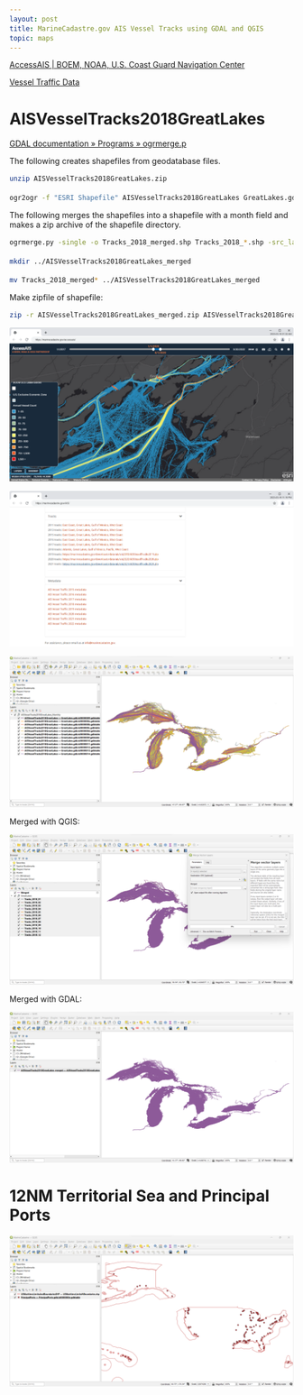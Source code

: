 ```yaml
---
layout: post
title: MarineCadastre.gov AIS Vessel Tracks using GDAL and QGIS
topic: maps
---
```


[AccessAIS \| BOEM, NOAA, U.S. Coast Guard Navigation Center](https://marinecadastre.gov/accessais/)

[Vessel Traffic Data](https://marinecadastre.gov/ais/)

# AISVesselTracks2018GreatLakes

[GDAL documentation » Programs » ogrmerge.p](https://gdal.org/programs/ogrmerge.html)

The following creates shapefiles from geodatabase files.

```bash
unzip AISVesselTracks2018GreatLakes.zip

ogr2ogr -f "ESRI Shapefile" AISVesselTracks2018GreatLakes GreatLakes.gdb
```

The following merges the shapefiles into a shapefile with a month field and makes a zip archive of the shapefile directory.

```bash
ogrmerge.py -single -o Tracks_2018_merged.shp Tracks_2018_*.shp -src_layer_field_name month

mkdir ../AISVesselTracks2018GreatLakes_merged

mv Tracks_2018_merged* ../AISVesselTracks2018GreatLakes_merged
```

Make zipfile of shapefile:

```bash
zip -r AISVesselTracks2018GreatLakes_merged.zip AISVesselTracks2018GreatLakes_merged
```

![MarineCadastre.gov AccessAIS](/images/MarineCadastre/AccessAIS-MarineCadastre-gov.png)

![MarineCadastre.gov Data](/images/MarineCadastre/MarineCadastre-gov-Vessel-Traffic-Data.png)

![QGIS Monthly AIS Vessel Tracks](/images/MarineCadastre/QGIS_monthly.png)

Merged with QGIS:

![Merged with QGIS](/images/MarineCadastre/QGIS_merge.png)

Merged with GDAL:

![Merged with GDAL](/images/MarineCadastre/GDAL_merge.png)

# 12NM Territorial Sea and Principal Ports

![12NM Territorial Sea and Principal Ports](/images/MarineCadastre/PrincipalPorts.png)